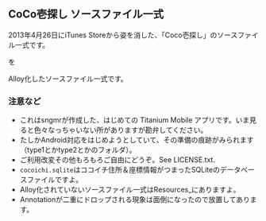 ## CoCo壱探し ソースファイル一式

2013年4月26日にiTunes Storeから姿を消した、「Coco壱探し」のソースファイル一式です。


を


Alloy化したソースファイル一式です。

### 注意など

+ これはsngmrが作成した、はじめての Titanium Mobile アプリです。いま見ると色々なっちゃいない所がありますが勘弁してください。
+ たしかAndroid対応をはじめようとしていて、その準備の痕跡がみられます（type1とかtype2とかのフォルダ）。
+ ご利用改変その他もろもろご自由にどうぞ。See LICENSE.txt.
+ `cocoichi.sqlite`はココイチ住所＆座標情報がつまったSQLiteのデータベースファイルですよ。
+ Alloy化されていないソースファイル一式はResources_にありますよ。
+ Annotationが二重にドロップされる現象は面倒になったので放置してあります。
